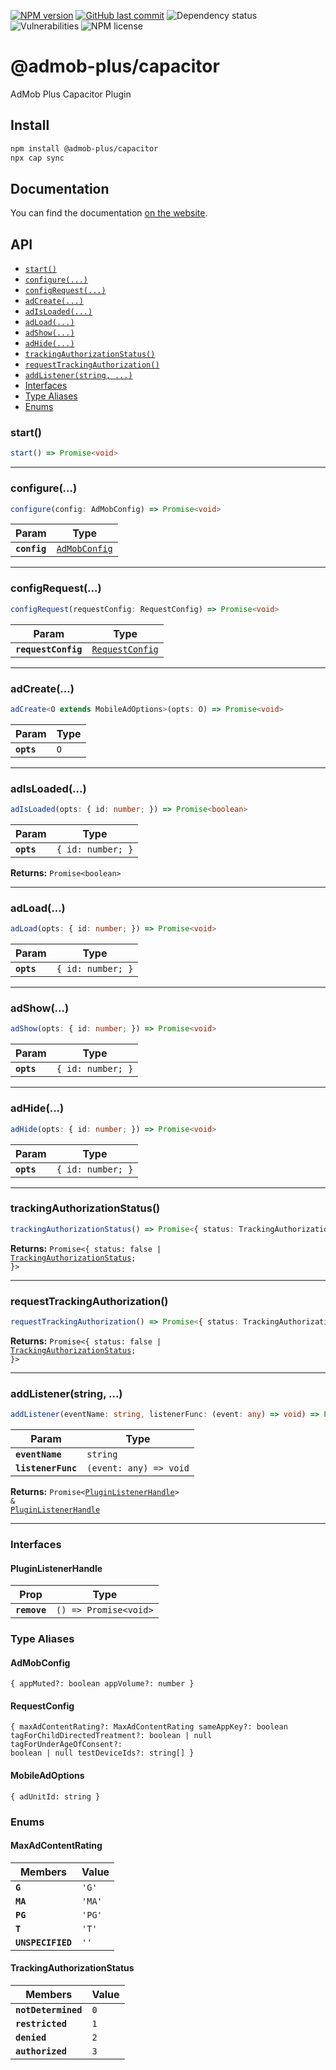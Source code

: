 [![NPM version](https://img.shields.io/npm/v/@admob-plus/capacitor.svg)](https://npmjs.org/package/@admob-plus/capacitor)
[![GitHub last commit](https://img.shields.io/github/last-commit/admob-plus/admob-plus)](https://github.com/admob-plus/admob-plus)
![Dependency status](https://img.shields.io/librariesio/release/npm/@admob-plus/capacitor)
![Vulnerabilities](https://img.shields.io/snyk/vulnerabilities/npm/@admob-plus/capacitor)
![NPM license](https://img.shields.io/npm/l/@admob-plus/capacitor)

# @admob-plus/capacitor

AdMob Plus Capacitor Plugin

## Install

```bash
npm install @admob-plus/capacitor
npx cap sync
```

## Documentation

You can find the documentation [on the website](https://admob-plus.github.io/docs/capacitor).

## API

<docgen-index>

* [`start()`](#start)
* [`configure(...)`](#configure)
* [`configRequest(...)`](#configrequest)
* [`adCreate(...)`](#adcreate)
* [`adIsLoaded(...)`](#adisloaded)
* [`adLoad(...)`](#adload)
* [`adShow(...)`](#adshow)
* [`adHide(...)`](#adhide)
* [`trackingAuthorizationStatus()`](#trackingauthorizationstatus)
* [`requestTrackingAuthorization()`](#requesttrackingauthorization)
* [`addListener(string, ...)`](#addlistenerstring-)
* [Interfaces](#interfaces)
* [Type Aliases](#type-aliases)
* [Enums](#enums)

</docgen-index>

<docgen-api>
<!--Update the source file JSDoc comments and rerun docgen to update the docs below-->

### start()

```typescript
start() => Promise<void>
```

--------------------


### configure(...)

```typescript
configure(config: AdMobConfig) => Promise<void>
```

| Param        | Type                                                |
| ------------ | --------------------------------------------------- |
| **`config`** | <code><a href="#admobconfig">AdMobConfig</a></code> |

--------------------


### configRequest(...)

```typescript
configRequest(requestConfig: RequestConfig) => Promise<void>
```

| Param               | Type                                                    |
| ------------------- | ------------------------------------------------------- |
| **`requestConfig`** | <code><a href="#requestconfig">RequestConfig</a></code> |

--------------------


### adCreate(...)

```typescript
adCreate<O extends MobileAdOptions>(opts: O) => Promise<void>
```

| Param      | Type           |
| ---------- | -------------- |
| **`opts`** | <code>O</code> |

--------------------


### adIsLoaded(...)

```typescript
adIsLoaded(opts: { id: number; }) => Promise<boolean>
```

| Param      | Type                         |
| ---------- | ---------------------------- |
| **`opts`** | <code>{ id: number; }</code> |

**Returns:** <code>Promise&lt;boolean&gt;</code>

--------------------


### adLoad(...)

```typescript
adLoad(opts: { id: number; }) => Promise<void>
```

| Param      | Type                         |
| ---------- | ---------------------------- |
| **`opts`** | <code>{ id: number; }</code> |

--------------------


### adShow(...)

```typescript
adShow(opts: { id: number; }) => Promise<void>
```

| Param      | Type                         |
| ---------- | ---------------------------- |
| **`opts`** | <code>{ id: number; }</code> |

--------------------


### adHide(...)

```typescript
adHide(opts: { id: number; }) => Promise<void>
```

| Param      | Type                         |
| ---------- | ---------------------------- |
| **`opts`** | <code>{ id: number; }</code> |

--------------------


### trackingAuthorizationStatus()

```typescript
trackingAuthorizationStatus() => Promise<{ status: TrackingAuthorizationStatus | false; }>
```

**Returns:** <code>Promise&lt;{ status: false | <a href="#trackingauthorizationstatus">TrackingAuthorizationStatus</a>; }&gt;</code>

--------------------


### requestTrackingAuthorization()

```typescript
requestTrackingAuthorization() => Promise<{ status: TrackingAuthorizationStatus | false; }>
```

**Returns:** <code>Promise&lt;{ status: false | <a href="#trackingauthorizationstatus">TrackingAuthorizationStatus</a>; }&gt;</code>

--------------------


### addListener(string, ...)

```typescript
addListener(eventName: string, listenerFunc: (event: any) => void) => Promise<PluginListenerHandle> & PluginListenerHandle
```

| Param              | Type                                 |
| ------------------ | ------------------------------------ |
| **`eventName`**    | <code>string</code>                  |
| **`listenerFunc`** | <code>(event: any) =&gt; void</code> |

**Returns:** <code>Promise&lt;<a href="#pluginlistenerhandle">PluginListenerHandle</a>&gt; & <a href="#pluginlistenerhandle">PluginListenerHandle</a></code>

--------------------


### Interfaces


#### PluginListenerHandle

| Prop         | Type                                      |
| ------------ | ----------------------------------------- |
| **`remove`** | <code>() =&gt; Promise&lt;void&gt;</code> |


### Type Aliases


#### AdMobConfig

<code>{ appMuted?: boolean appVolume?: number }</code>


#### RequestConfig

<code>{ maxAdContentRating?: MaxAdContentRating sameAppKey?: boolean tagForChildDirectedTreatment?: boolean | null tagForUnderAgeOfConsent?: boolean | null testDeviceIds?: string[] }</code>


#### MobileAdOptions

<code>{ adUnitId: string }</code>


### Enums


#### MaxAdContentRating

| Members           | Value             |
| ----------------- | ----------------- |
| **`G`**           | <code>'G'</code>  |
| **`MA`**          | <code>'MA'</code> |
| **`PG`**          | <code>'PG'</code> |
| **`T`**           | <code>'T'</code>  |
| **`UNSPECIFIED`** | <code>''</code>   |


#### TrackingAuthorizationStatus

| Members             | Value          |
| ------------------- | -------------- |
| **`notDetermined`** | <code>0</code> |
| **`restricted`**    | <code>1</code> |
| **`denied`**        | <code>2</code> |
| **`authorized`**    | <code>3</code> |

</docgen-api>
